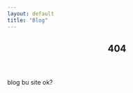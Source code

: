 ```yaml
---
layout: default
title: "Blog"
---
```


<article>
  <header><h1>404</h1></header>
  <p>blog bu site ok?</p>
</article>
